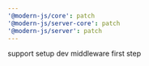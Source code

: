 ```yaml
---
'@modern-js/core': patch
'@modern-js/server-core': patch
'@modern-js/server': patch
---
```


support setup dev middleware first step
